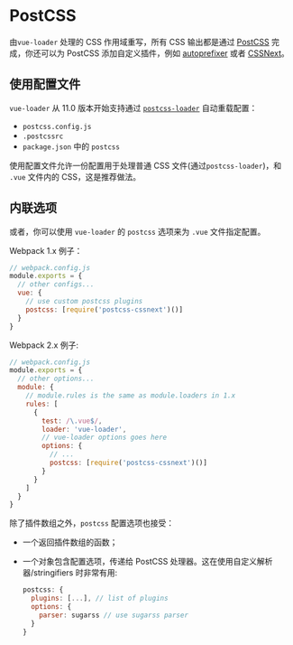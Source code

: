 # PostCSS

由`vue-loader` 处理的 CSS 作用域重写，所有 CSS 输出都是通过 [PostCSS](https://github.com/postcss/postcss) 完成，你还可以为 PostCSS 添加自定义插件，例如 [autoprefixer](https://github.com/postcss/autoprefixer) 或者 [CSSNext](http://cssnext.io/)。

## 使用配置文件

`vue-loader` 从 11.0 版本开始支持通过 [`postcss-loader`](https://github.com/postcss/postcss-loader#usage) 自动重载配置：

- `postcss.config.js`
- `.postcssrc`
- `package.json` 中的 `postcss`

使用配置文件允许一份配置用于处理普通 CSS 文件(通过`postcss-loader`)，和 `.vue` 文件内的 CSS，这是推荐做法。

## 内联选项

或者，你可以使用 `vue-loader` 的 `postcss` 选项来为 `.vue` 文件指定配置。

Webpack 1.x 例子：

``` js
// webpack.config.js
module.exports = {
  // other configs...
  vue: {
    // use custom postcss plugins
    postcss: [require('postcss-cssnext')()]
  }
}
```

Webpack 2.x 例子:

``` js
// webpack.config.js
module.exports = {
  // other options...
  module: {
    // module.rules is the same as module.loaders in 1.x
    rules: [
      {
        test: /\.vue$/,
        loader: 'vue-loader',
        // vue-loader options goes here
        options: {
          // ...
          postcss: [require('postcss-cssnext')()]
        }
      }
    ]
  }
}
```

除了插件数组之外，`postcss` 配置选项也接受：

- 一个返回插件数组的函数；

- 一个对象包含配置选项，传递给 PostCSS 处理器。这在使用自定义解析器/stringifiers 时非常有用:

  ``` js
  postcss: {
    plugins: [...], // list of plugins
    options: {
      parser: sugarss // use sugarss parser
    }
  }
  ```
